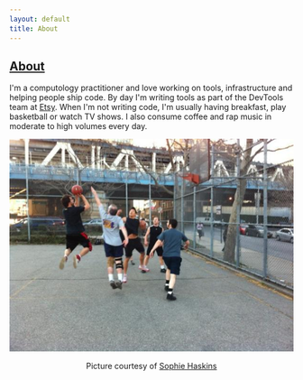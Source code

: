 ```yaml
---
layout: default
title: About
---
```

## [About]({{page.title}})

I'm a computology practitioner and love working on tools, infrastructure and
helping people ship code. By day I'm writing tools as part of the DevTools
team at [Etsy](http://etsy.com). When I'm not writing code, I'm usually having
breakfast, play basketball or watch TV shows. I also consume coffee and rap
music in moderate to high volumes every day.

<div style="text-align:center" >
<img src="/images/bball.jpg" />
<p>
Picture courtesy of <a href="https://twitter.com/sophaskins"> Sophie Haskins</a>
</p>
</div>
